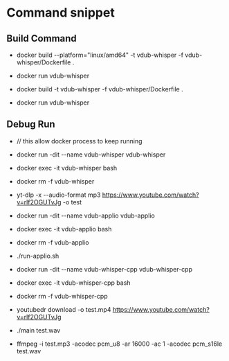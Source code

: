 # Command snippet

## Build Command
- docker build --platform="linux/amd64" -t vdub-whisper -f vdub-whisper/Dockerfile .
- docker run vdub-whisper

- docker build -t vdub-whisper -f vdub-whisper/Dockerfile .
- docker run vdub-whisper

## Debug Run
- // this allow docker process to keep running
- docker run -dit --name vdub-whisper vdub-whisper
- docker exec -it vdub-whisper bash
- docker rm -f vdub-whisper
- yt-dlp -x --audio-format mp3 https://www.youtube.com/watch?v=rlf2OGUTvJg -o test

- docker run -dit --name vdub-applio vdub-applio
- docker exec -it vdub-applio bash
- docker rm -f vdub-applio
- ./run-applio.sh

- docker run -dit --name vdub-whisper-cpp vdub-whisper-cpp
- docker exec -it vdub-whisper-cpp bash
- docker rm -f vdub-whisper-cpp
- youtubedr download -o test.mp4 https://www.youtube.com/watch?v=rlf2OGUTvJg
- ./main test.wav
- ffmpeg -i test.mp3 -acodec pcm_u8 -ar 16000 -ac 1 -acodec pcm_s16le test.wav
